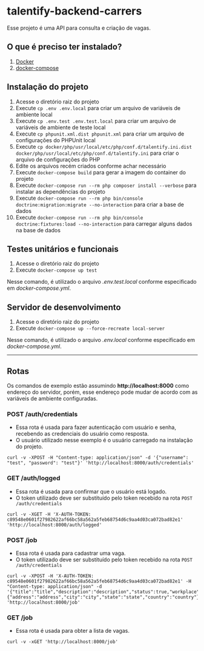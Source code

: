 # talentify-backend-carrers


Esse projeto é uma API para consulta e criação de vagas.


## O que é preciso ter instalado?


1. [Docker](https://docs.docker.com/engine/install/)
1. [docker-compose](https://docs.docker.com/compose/install/)


## Instalação do projeto


1. Acesse o diretório raiz do projeto
1. Execute `cp .env .env.local` para criar um arquivo de variáveis de ambiente local
1. Execute `cp .env.test .env.test.local` para criar um arquivo de variáveis de ambiente de teste local
1. Execute `cp phpunit.xml.dist phpunit.xml` para criar um arquivo de configurações do PHPUnit local
1. Execute `cp docker/php/usr/local/etc/php/conf.d/talentify.ini.dist docker/php/usr/local/etc/php/conf.d/talentify.ini` para criar o arquivo de configurações do PHP
1. Edite os arquivos recém criados conforme achar necessário
1. Execute `docker-compose build` para gerar a imagem do container do projeto
1. Execute `docker-compose run --rm php composer install --verbose` para instalar as dependências do projeto
1. Execute `docker-compose run --rm php bin/console doctrine:migration:migrate --no-interaction` para criar a base de dados
1. Execute `docker-compose run --rm php bin/console doctrine:fixtures:load --no-interaction` para carregar alguns dados na base de dados


## Testes unitários e funcionais


1. Acesse o diretório raiz do projeto
1. Execute `docker-compose up test`


Nesse comando, é utilizado o arquivo *.env.test.local* conforme especificado em *docker-compose.yml*.


## Servidor de desenvolvimento


1. Acesse o diretório raiz do projeto
1. Execute `docker-compose up --force-recreate local-server`


Nesse comando, é utilizado o arquivo *.env.local* conforme especificado em *docker-compose.yml*.


---


## Rotas


Os comandos de exemplo estão assumindo **http://localhost:8000** como endereço do servidor, porém, esse endereço pode mudar de acordo com as variáveis de ambiente configuradas.


### POST /auth/credentials


* Essa rota é usada para fazer autenticação com usuário e senha, recebendo as credenciais do usuário como resposta.
* O usuário utilizado nesse exemplo é o usuário carregado na instalação do projeto.


```curl
curl -v -XPOST -H "Content-type: application/json" -d '{"username": "test", "password": "test"}' 'http://localhost:8000/auth/credentials'
```


### GET /auth/logged


* Essa rota é usada para confirmar que o usuário está logado.
* O token utilizado deve ser substituído pelo token recebido na rota `POST /auth/credentials`


```curl
curl -v -XGET -H 'X-AUTH-TOKEN: c89548e0601f27982622af66bc58a562a5feb68754d6c9aa4d03ca072bad82e1' 'http://localhost:8000/auth/logged'
```


### POST /job


* Essa rota é usada para cadastrar uma vaga.
* O token utilizado deve ser substituído pelo token recebido na rota `POST /auth/credentials`


```curl
curl -v -XPOST -H 'X-AUTH-TOKEN: c89548e0601f27982622af66bc58a562a5feb68754d6c9aa4d03ca072bad82e1' -H "Content-type: application/json" -d '{"title":"title","description":"description","status":true,"workplace":{"address":"address","city":"city","state":"state","country":"country"},"salary":100.1}' 'http://localhost:8000/job'
```


### GET /job


* Essa rota é usada para obter a lista de vagas.


```curl
curl -v -xGET 'http://localhost:8000/job'
```